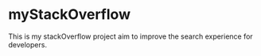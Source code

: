 myStackOverflow
===============

This is my stackOverflow project aim to improve the search experience for developers.
